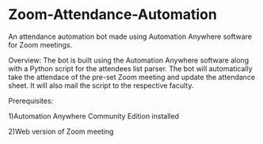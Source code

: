 # Zoom-Attendance-Automation
 An attendance automation bot made using Automation Anywhere software for Zoom meetings.
 
 Overview:
  The bot is built using the Automation Anywhere software along with a Python script for the attendees list parser. The bot will automatically take the attendace of the pre-set Zoom meeting and update the attendance sheet. It will also mail the script to the respective faculty.
 
 Prerequisites:
 
 1)Automation Anywhere Community Edition installed
 
 2)Web version of Zoom meeting
